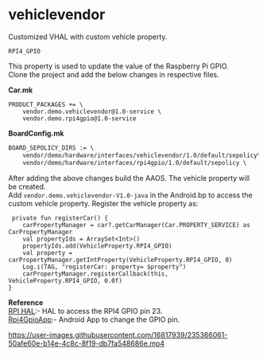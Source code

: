 # vehiclevendor

Customized VHAL with custom vehicle property.

    RPI4_GPIO

This property is used to update the value of the Raspberry Pi GPIO.<br />
Clone the project and add the below changes in respective files.

**Car.mk**<br />
```shell
PRODUCT_PACKAGES += \
    vendor.demo.vehiclevendor@1.0-service \
    vendor.demo.rpi4gpio@1.0-service
```
    
**BoardConfig.mk**<br />
```xml
BOARD_SEPOLICY_DIRS := \
    vendor/demo/hardware/interfaces/vehiclevendor/1.0/default/sepolicy\
    vendor/demo/hardware/interfaces/rpi4gpio/1.0/default/sepolicy \
```
    
After adding the above changes build the AAOS. The vehicle property will be created.<br />
Add `vendor.demo.vehiclevendor-V1.0-java` in the Android.bp to access the custom vehicle property. Register the vehicle property as:

     private fun registerCar() {
        carPropertyManager = car?.getCarManager(Car.PROPERTY_SERVICE) as CarPropertyManager
        val propertyIds = ArraySet<Int>()
        propertyIds.add(VehicleProperty.RPI4_GPIO)
        val property = carPropertyManager.getIntProperty(VehicleProperty.RPI4_GPIO, 0)
        Log.i(TAG, "registerCar: property= $property")
        carPropertyManager.registerCallback(this, VehicleProperty.RPI4_GPIO, 0.0f)
    }

**Reference** <br />
[RPI HAL](https://github.com/jijith700/rpi4gpio "RPI HAL"):- HAL to access the RPI4 GPIO pin 23.<br />
[Rpi4GpioApp](https://github.com/jijith700/Rpi4GpioApp "Rpi4GpioApp"):- Android App to change the GPIO pin.


https://user-images.githubusercontent.com/16817939/235366061-50afe60e-b14e-4c8c-8f19-db7fa548686e.mp4


